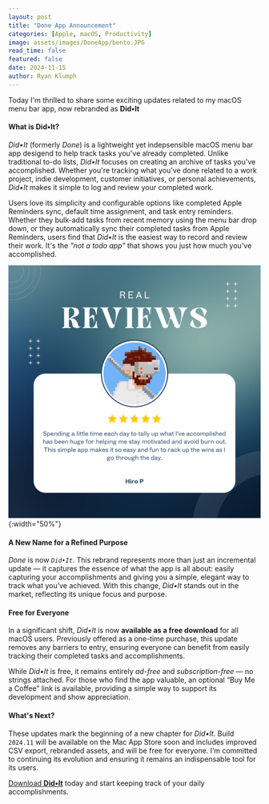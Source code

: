 ```yaml
---
layout: post
title: "Done App Announcement"
categories: [Apple, macOS, Productivity]
image: assets/images/DoneApp/bento.JPG
read_time: false
featured: false
date: 2024-11-15
author: Ryan Klumph
---
```

Today I'm thrilled to share some exciting updates related to my macOS menu bar app, now rebranded as **Did•It**

#### What is Did•It?
*Did•It* (formerly *Done*) is a lightweight yet indepsensible macOS menu bar app desigend to help track tasks you've already completed. Unlike traditional to-do lists, *Did•It* focuses on creating an archive of tasks you've accomplished. Whether you're tracking what you've done related to a work project, indie development, customer initiatives, or personal achievements, *Did•It* makes it simple to log and review your completed work.  

Users love its simplicity and configurable options like completed Apple Reminders sync, default time assignment, and task entry reminders. Whether they bulk-add tasks from recent memory using the menu bar drop down, or they automatically sync their completed tasks from Apple Reminders, users find that *Did•It* is the easiest way to record and review their work. It's the *"not a todo app"* that shows you just how much you've accomplished.

![iPhone Mirroring](/assets/images/DoneApp/hiro-review.png){:width="50%"} 

#### A New Name for a Refined Purpose
*Done* is now *`Did•It`*. This rebrand represents more than just an incremental update — it captures the essence of what the app is all about: easily capturing your accomplishments and giving you a simple, elegant way to track what you’ve achieved. With this change, *Did•It* stands out in the market, reflecting its unique focus and purpose. 

#### Free for Everyone
In a significant shift, *Did•It* is now **available as a free download** for all macOS users. Previously offered as a one-time purchase, this update removes any barriers to entry, ensuring everyone can benefit from easily tracking their completed tasks and accomplishments.

While *Did•It* is free, it remains entirely *ad-free* and *subscription-free* — no strings attached. For those who find the app valuable, an optional “Buy Me a Coffee” link is available, providing a simple way to support its development and show appreciation.

#### What's Next?
These updates mark the beginning of a new chapter for *Did•It*. Build `2024.11` will be available on the Mac App Store soon and includes improved CSV export, rebranded assets, and will be free for everyone. I’m committed to continuing its evolution and ensuring it remains an indispensable tool for its users.

[Download **Did•It**](https://apps.apple.com/us/app/done-not-a-to-do-app/id6503087781?mt=12) today and start keeping track of your daily accomplishments.